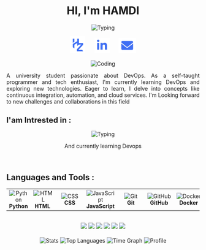 <h1 align="center">HI, I'm HAMDI</h1>
<p align="center">
   <img src="https://readme-typing-svg.demolab.com?font=Fira+Code&pause=1000&color=3E6FF4&size=30&center=true&vCenter=true&width=450&duration=1500&pause=1000&lines=A+Devops+Enthusiast" width="auto" height="35" alt="Typing"/>
</p>
<p align="center">
  <a href="https://hamdiz-portfolio.vercel.app/"><img align="center" src="./img/hz.png" style="width:40px;padding-bottom:4px"  alt="Porfolio"/></a>
  &nbsp;&nbsp;&nbsp;&nbsp;
  <a href="https://www.linkedin.com/in/hamdi-zaghouan-98671b32a" target="_blank"><img align="center" src="./img/in.png" style="width:40px"  alt="LinkedIn"/></a>
  </a>
  &nbsp;&nbsp;&nbsp;&nbsp;
  <a href="https://mail.google.com/mail/u/0/?fs=1&tf=cm&source=mailto&to=hamdizaghouan21166@gmail.com" target="_blank"><img align="center" src="./img/env.png" style="width:45px"  alt="Email"/></a>
</p>
<p align="center">
  <img src="https://i.giphy.com/Ws6T5PN7wHv3cY8xy8.webp" width="500px" height="auto" alt="Coding"/>
</p>
<p align="justify">A university student passionate about DevOps. As a self-taught programmer and tech enthusiast, I'm currently learning DevOps and exploring new technologies. Eager to learn, I delve into concepts like continuous integration, automation, and cloud services. I'm Looking forward to new challenges and collaborations in this field</p>

<h2 align="left" style="font-size:20px">I'am Intrested in :</h2>
<p align="center">
   <img src="https://readme-typing-svg.demolab.com?font=Fira+Code&pause=1000&color=3E6FF4&size=30&center=true&vCenter=true&width=450&duration=1500&pause=1000&lines=Web+Development;CI/CD+Pipelines;Cloud+Computing;Infrastructure+As+Code" width="auto" height="35" alt="Typing"/>
</p>
<p align="center">And currently learning Devops</p>
<br>
<h2 align="left">Languages and Tools :</h2>
<table align="center">
<tr>
   <td align="center"><img src="https://cdn.worldvectorlogo.com/logos/python-5.svg" width="65" height="65" alt="Python"/><br><b>Python</b></td>
   <td align="center"><img src="https://cdn.worldvectorlogo.com/logos/html-1.svg" width="65" height="65" alt="HTML"/><br><b>&nbsp;HTML&nbsp;&nbsp;</b></td>
   <td align="center"><img src="https://cdn.worldvectorlogo.com/logos/css-3.svg" width="65" height="65" alt="CSS"/><br><b>&nbsp;&nbsp;&nbsp;&nbsp;CSS&nbsp;&nbsp;&nbsp;&nbsp;</b></td>
   <td align="center"><img src="https://cdn.worldvectorlogo.com/logos/logo-javascript.svg" width="65" height="65" alt="JavaScript"/><br><b>JavaScript</b></td>
   <td align="center"><img src="https://cdn.worldvectorlogo.com/logos/git-icon.svg" width="65" height="65" alt="Git"/><br><b>&nbsp;&nbsp;&nbsp;&nbsp;&nbsp;Git&nbsp;&nbsp;&nbsp;&nbsp;&nbsp;</b></td>
   <td align="center"><img src="https://cdn.worldvectorlogo.com/logos/github-icon-1.svg" width="65" height="65" alt="GitHub"/><br><b>&nbsp;&nbsp;GitHub&nbsp;&nbsp;</b></td>
   <td align="center"><img src="https://cdn.worldvectorlogo.com/logos/docker-4.svg" width="65" height="65" alt="Docker"/><br><b>&nbsp;&nbsp;Docker&nbsp;&nbsp;</b></td>
   <td align="center"><img src="https://cdn.worldvectorlogo.com/logos/aws-2.svg" width="65" height="65" alt="AWS"/><br><b>&nbsp;&nbsp;&nbsp;&nbsp;AWS&nbsp;&nbsp;&nbsp;&nbsp;</b></td>
   <td align="center"><img src="https://cdn.worldvectorlogo.com/logos/kubernets.svg" width="65" height="65" alt="Kubernetes"/><br><b>Kubernetes</b></td>
   <td align="center"><img src="https://www.sparks-formation.com/wp-content/uploads/2020/07/jenkins.png" width="65" height="70" alt="Jenkins"/><br><b>&nbsp;&nbsp;Jenkins&nbsp;&nbsp;</b></td>
   <td align="center"><img src="https://static-00.iconduck.com/assets.00/vagrant-icon-1981x2048-m89lsyi5.png" width="65" height="65" alt="Vagrant"/><br><b>&nbsp;Vagrant&nbsp;</b></td>
   <td align="center"><img src="https://upload.wikimedia.org/wikipedia/commons/d/d5/Virtualbox_logo.png" width="65" height="65" alt="VirtualBox"/><br><b>VirtualBox</b></td>
   <td align="center"><img src="https://cdn-icons-png.flaticon.com/512/6124/6124995.png" width="65" height="65" alt="Linux"/><br><b>&nbsp;&nbsp;&nbsp;Linux&nbsp;&nbsp;&nbsp;</b></td>
</tr>
</table>
<br>
<div align="center">
<a href="https://github.com/hamdiz0/Learning-Devops"><img src="https://github-readme-stats.vercel.app/api/pin/?username=hamdiz0&repo=LearningDevops&theme=transparent"></a>
<a href="https://github.com/hamdiz0/qr-code-generator"><img src="https://github-readme-stats.vercel.app/api/pin/?username=hamdiz0&repo=qr-code-generator&theme=transparent"></a>
<a href="https://github.com/hamdiz0/vote-app"><img src="https://github-readme-stats.vercel.app/api/pin/?username=hamdiz0&repo=vote-app&theme=transparent" ></a>
<a href="https://github.com/hamdiz0/employee-directory-app"><img src="https://github-readme-stats.vercel.app/api/pin/?username=hamdiz0&repo=employee-directory-app-aws&theme=transparent" ></a>
<a href="https://github.com/hamdiz0/online-boutique-app"><img src="https://github-readme-stats.vercel.app/api/pin/?username=hamdiz0&repo=online-boutique-app&theme=transparent" ></a>
<a href="https://github.com/hamdiz0/java-maven-app"><img src="https://github-readme-stats.vercel.app/api/pin/?username=hamdiz0&repo=java-maven-app&theme=transparent"></a>
</div>
<br>
<div align="center">
  <img align="center" src="http://github-profile-summary-cards.vercel.app/api/cards/stats?username=hamdiz0&theme=transparent" height="180em" alt="Stats"/>
  <img align="center" src="https://github-readme-stats.vercel.app/api/top-langs?username=hamdiz0&hide_border=true&no-bg=true&no-frame=true&layout=compact&theme=transparent&langs_count=8&hide=jupyter%20notebook,css" alt="Top Languages"/>
  <img align="center" src="http://github-profile-summary-cards.vercel.app/api/cards/productive-time?username=hamdiz0&theme=transparent&utcOffset=5.30" height="180em" alt="Time Graph"/>
  <img align="center" src="https://github-profile-summary-cards.vercel.app/api/cards/profile-details?username=hamdiz0&theme=transparent" alt='Profile'/>
</div>
<br>


